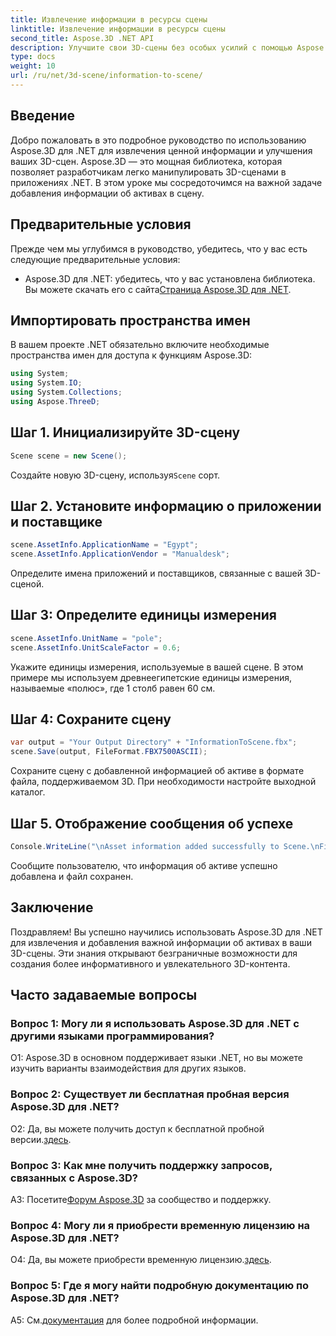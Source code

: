 ```yaml
---
title: Извлечение информации в ресурсы сцены
linktitle: Извлечение информации в ресурсы сцены
second_title: Aspose.3D .NET API
description: Улучшите свои 3D-сцены без особых усилий с помощью Aspose.3D для .NET. Научитесь шаг за шагом добавлять ценную информацию об активах. Загрузите сейчас и наслаждайтесь динамичным 3D-изображением.
type: docs
weight: 10
url: /ru/net/3d-scene/information-to-scene/
---
```

## Введение

Добро пожаловать в это подробное руководство по использованию Aspose.3D для .NET для извлечения ценной информации и улучшения ваших 3D-сцен. Aspose.3D — это мощная библиотека, которая позволяет разработчикам легко манипулировать 3D-сценами в приложениях .NET. В этом уроке мы сосредоточимся на важной задаче добавления информации об активах в сцену.

## Предварительные условия

Прежде чем мы углубимся в руководство, убедитесь, что у вас есть следующие предварительные условия:

-  Aspose.3D для .NET: убедитесь, что у вас установлена библиотека. Вы можете скачать его с сайта[Страница Aspose.3D для .NET](https://releases.aspose.com/3d/net/).

## Импортировать пространства имен

В вашем проекте .NET обязательно включите необходимые пространства имен для доступа к функциям Aspose.3D:

```csharp
using System;
using System.IO;
using System.Collections;
using Aspose.ThreeD;
```

## Шаг 1. Инициализируйте 3D-сцену

```csharp
Scene scene = new Scene();
```

 Создайте новую 3D-сцену, используя`Scene` сорт.

## Шаг 2. Установите информацию о приложении и поставщике

```csharp
scene.AssetInfo.ApplicationName = "Egypt";
scene.AssetInfo.ApplicationVendor = "Manualdesk";
```

Определите имена приложений и поставщиков, связанные с вашей 3D-сценой.

## Шаг 3: Определите единицы измерения

```csharp
scene.AssetInfo.UnitName = "pole";
scene.AssetInfo.UnitScaleFactor = 0.6;
```

Укажите единицы измерения, используемые в вашей сцене. В этом примере мы используем древнеегипетские единицы измерения, называемые «полюс», где 1 столб равен 60 см.

## Шаг 4: Сохраните сцену

```csharp
var output = "Your Output Directory" + "InformationToScene.fbx";
scene.Save(output, FileFormat.FBX7500ASCII);
```

Сохраните сцену с добавленной информацией об активе в формате файла, поддерживаемом 3D. При необходимости настройте выходной каталог.

## Шаг 5. Отображение сообщения об успехе

```csharp
Console.WriteLine("\nAsset information added successfully to Scene.\nFile saved at " + output);
```

Сообщите пользователю, что информация об активе успешно добавлена и файл сохранен.

## Заключение

Поздравляем! Вы успешно научились использовать Aspose.3D для .NET для извлечения и добавления важной информации об активах в ваши 3D-сцены. Эти знания открывают безграничные возможности для создания более информативного и увлекательного 3D-контента.

## Часто задаваемые вопросы

### Вопрос 1: Могу ли я использовать Aspose.3D для .NET с другими языками программирования?

О1: Aspose.3D в основном поддерживает языки .NET, но вы можете изучить варианты взаимодействия для других языков.

### Вопрос 2: Существует ли бесплатная пробная версия Aspose.3D для .NET?

 О2: Да, вы можете получить доступ к бесплатной пробной версии.[здесь](https://releases.aspose.com/).

### Вопрос 3: Как мне получить поддержку запросов, связанных с Aspose.3D?

 A3: Посетите[Форум Aspose.3D](https://forum.aspose.com/c/3d/18) за сообщество и поддержку.

### Вопрос 4: Могу ли я приобрести временную лицензию на Aspose.3D для .NET?

 О4: Да, вы можете приобрести временную лицензию.[здесь](https://purchase.aspose.com/temporary-license/).

### Вопрос 5: Где я могу найти подробную документацию по Aspose.3D для .NET?

 A5: См.[документация](https://reference.aspose.com/3d/net/) для более подробной информации.